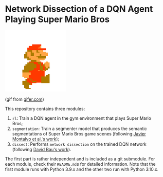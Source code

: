 # Network Dissection of a DQN Agent Playing Super Mario Bros

![mario gif](mario.gif)

(gif from [gifer.com](https://gifer.com/en/33HU))

This repository contains three modules:

1. `rl`: Train a DQN agent in the gym environment that plays Super Mario Bros;
2. `segmentation`: Train a segmenter model that produces the semantic segmentations of Super Mario Bros game scenes (following [Javier Montalvo et al.'s work](https://link.springer.com/article/10.1007/s11042-022-13695-1));
3. `dissect`: Performs `network dissection` on the trained DQN network (following [David Bau's work](https://dissect.csail.mit.edu/)).

The first part is rather independent and is included as a git submodule. For each module, check their `README.md`s for detailed information. Note that the first module runs with Python 3.9.x and the other two run with Python 3.10.x.
